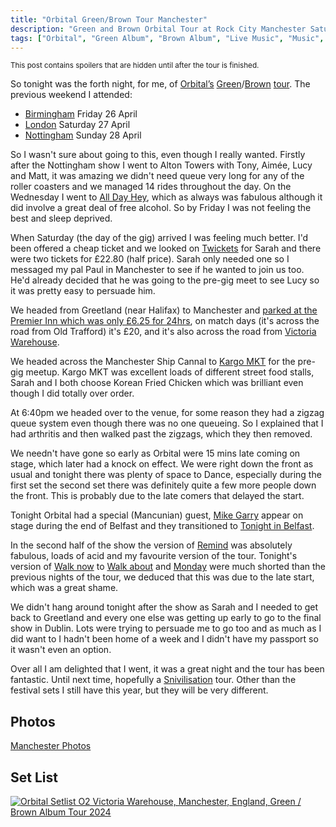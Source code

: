 ```yaml
---
title: "Orbital Green/Brown Tour Manchester"
description: "Green and Brown Orbital Tour at Rock City Manchester Saturday 4 May 2024"
tags: ["Orbital", "Green Album", "Brown Album", "Live Music", "Music", "Gigs", "Manchester", "Victoria Warehouse"]
---
```


<small>This post contains spoilers that are hidden until after the tour is finished.</small>

So tonight was the forth night, for me, of [Orbital’s](https://orbitalofficial.com/) [Green](https://album.link/gb/i/1313447481)/[Brown](https://album.link/gb/i/1320062319) [tour](https://orbitalofficial.com/2023/10/13/the-green-album-live-2024/). The previous weekend I attended:
- <a href="/leets/orbital-green-brown-tour-birmingham">Birmingham</a> Friday 26 April
- <a href="/leets/orbital-green-brown-tour-london">London</a> Saturday 27 April
- <a href="/leets/orbital-green-brown-tour-nottingham">Nottingham</a> Sunday 28 April

So I wasn't sure about going to this, even though I really wanted. Firstly after the Nottingham show I went to Alton Towers with Tony, Aimée, Lucy and Matt, it was amazing we didn't need queue very long for any of the roller coasters and we managed 14 rides throughout the day. On the Wednesday I went to <a href="https://heypresents.com/conferences/2024">All Day Hey</a>, which as always was fabulous although it did involve a great deal of free alcohol. So by Friday I was not feeling the best and sleep deprived.

When Saturday (the day of the gig) arrived I was feeling much better. I'd been offered a cheap ticket and we looked on <a href="https://twickets.live">Twickets</a> for Sarah and there were two tickets for £22.80 (half price). Sarah only needed one so I messaged my pal Paul in Manchester to see if he wanted to join us too. He'd already decided that he was going to the pre-gig meet to see Lucy so it was pretty easy to persuade him.

We headed from Greetland (near Halifax) to Manchester and <a href="https://www.yourparkingspace.co.uk/stretford/old-trafford-parking">parked at the Premier Inn which was only £6.25 for 24hrs</a>, on match days (it's across the road from Old Trafford) it's £20, and it's also across the road from <a href="https://victoriawarehouse.com/">Victoria Warehouse</a>.

We headed across the Manchester Ship Cannal to <a href="https://kargomkt.com/">Kargo MKT</a> for the pre-gig meetup. Kargo MKT was excellent loads of different street food stalls, Sarah and I both choose Korean Fried Chicken which was brilliant even though I did totally over order.

At 6:40pm we headed over to the venue, for some reason they had a zigzag queue system even though there was no one queueing. So I explained that I had arthritis and then walked past the zigzags, which they then removed.

We needn't have gone so early as Orbital were 15 mins late coming on stage, which later had a knock on effect. We were right down the front as usual and tonight there was plenty of space to Dance, especially during the first set the second set there was definitely quite a few more people down the front. This is probably due to the late comers that delayed the start.

Tonight Orbital had a special (Mancunian) guest, <a href="https://www.mikegarry.co.uk/">Mike Garry</a> appear on stage during the end of Belfast and they transitioned to <a href="https://song.link/gb/i/1724840895">Tonight in Belfast</a>. 

In the second half of the show the version of <a href="https://song.link/gb/i/1320062963">Remind</a> was absolutely fabulous, loads of acid and my favourite version of the tour. Tonight's version of <a href="https://song.link/gb/i/1320062964">Walk now</a> to <a href="https://song.link/gb/i/1313866070">Walk about</a> and <a href="https://song.link/gb/i/1320062965">Monday</a> were much shorted than the previous nights of the tour, we deduced that this was due to the late start, which was a great shame.

We didn't hang around tonight after the show as Sarah and I needed to get back to Greetland and every one else was getting up early to go to the final show in Dublin. Lots were trying to persuade me to go too and as much as I did want to I hadn't been home of a week and I didn't have my passport so it wasn't even an option.

Over all I am delighted that I went, it was a great night and the tour has been fantastic. Until next time, hopefully a <a href="Snivilisation">Snivilisation</a> tour. Other than the festival sets I still have this year, but they will be very different.

## Photos

[Manchester Photos](https://flickr.com/photos/dletorey/albums/72177720316709848/)

## Set List

<a href="https://www.setlist.fm/setlist/orbital/2024/o2-victoria-warehouse-manchester-england-6babd6c2.html" title="Orbital Setlist O2 Victoria Warehouse, Manchester, England, Green / Brown Album Tour 2024" target="_blank"><img src="https://www.setlist.fm/widgets/setlist-image-v1?id=6babd6c2" alt="Orbital Setlist O2 Victoria Warehouse, Manchester, England, Green / Brown Album Tour 2024" style="border: 0;" /></a>